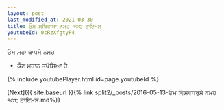 ```yaml
---
layout: post
last_modified_at: 2021-03-30
title: ਓਮ ਸਥਿਰਾਯਾ ਨਮਹ ੧੦੮ ਟਾਇਮਸ
youtubeId: 0cRzXfgtyP4
---
```

 
 
 ਓਮ ਮਹਾ ਥਾਪਸੇ ਨਮਹ  
 
 -  ਕੌਣ ਮਹਾਨ ਤਪੱਸਿਆ ਹੈ 
 
  
 
  
 
 
 
 
 
 


{% include youtubePlayer.html id=page.youtubeId %}
 
[Next]({{ site.baseurl }}{% link  split2/_posts/2016-05-13-ਓਮ ਵਿਸ਼ਵਧਰੁਸੇ ਨਮਹ ੧੦੮ ਟਾਇਮਸ.md%})
 
